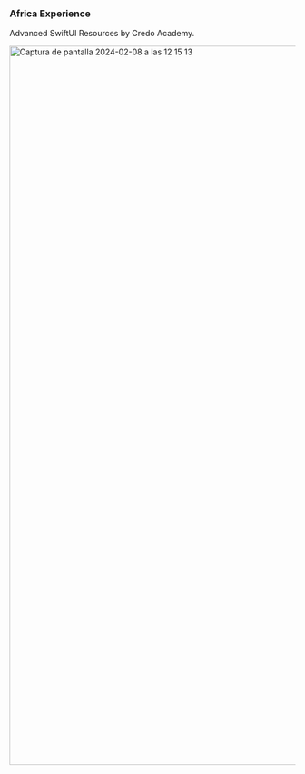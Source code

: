 ### Africa Experience

Advanced SwiftUI Resources by Credo Academy.

<img width="1268" alt="Captura de pantalla 2024-02-08 a las 12 15 13" src="https://github.com/elekiwi/Africa-Experience/assets/25196215/88060d26-6d1e-4917-81ec-9fc07caf9c39">
